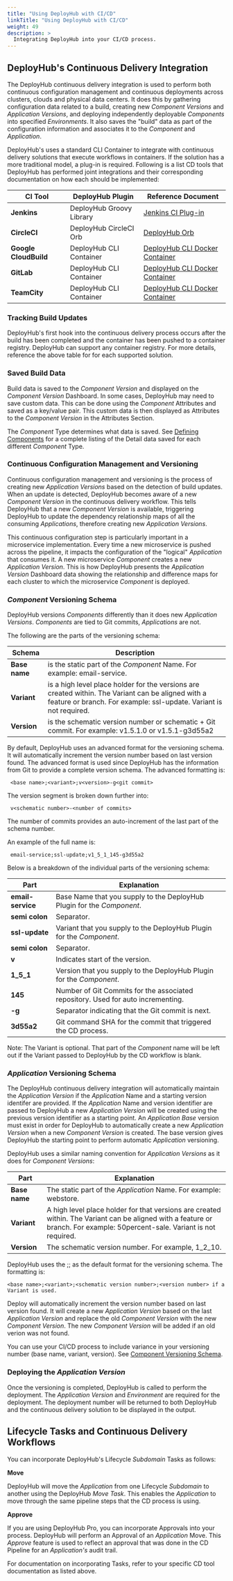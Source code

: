 ```yaml
---
title: "Using DeployHub with CI/CD"
linkTitle: "Using DeployHub with CI/CD"
weight: 49
description: >
  Integrating DeployHub into your CI/CD process.
---
```



## DeployHub's Continuous Delivery Integration

The DeployHub continuous delivery integration is used to perform both continuous configuration management and continuous deployments across clusters, clouds and physical data centers. It does this by gathering configuration data related to a build, creating new _Component Versions_ and _Application Versions_, and deploying independently deployable _Components_ into specified _Environments_. It also saves the "build" data as part of the configuration information and associates it to the _Component_ and _Application_. 

DeployHub's uses a standard CLI Container to integrate with continuous delivery solutions that execute workflows in containers. If the solution has a more traditional model, a plug-in is required. Following is a list CD tools that DeployHub has performed joint integrations and their corresponding documentation on how each should be implemented:

| CI Tool | DeployHub Plugin | Reference Document |
|---|---|---|
| **Jenkins** | DeployHub Groovy Library | [Jenkins CI Plug-in](https://github.com/jenkinsci/deployhub-plugin) |
| **CircleCI** | DeployHub CircleCI Orb | [DeployHub Orb](https://circleci.com/orbs/registry/orb/deployhub/deployhub-orb)|
| **Google CloudBuild** | DeployHub CLI Container | [DeployHub CLI Docker Container](https://github.com/ortelius/compupdate) |
| **GitLab** | DeployHub CLI Container | [DeployHub CLI Docker Container](https://github.com/ortelius/compupdate) |
| **TeamCity** | DeployHub CLI Container | [DeployHub CLI Docker Container](https://github.com/ortelius/compupdate) |


### Tracking Build Updates

DeployHub's first hook into the continuous delivery process occurs after the build has been completed and the container has been pushed to a container registry. DeployHub can support any container registry. For more details, reference the above table for for each supported solution. 

### Saved Build Data

Build data is saved to the _Component Version_ and displayed on the _Component Version_ Dashboard. In some cases, DeployHub may need to save custom data. This can be done using the _Component_ Attributes and saved as a key/value pair. This custom data is then displayed as Attributes to the _Component Version_ in the Attributes Section.  

The _Component_ Type determines what data is saved.  See [Defining Components](/userguide/publishing-components/2-define-components/) for a complete listing of the Detail data saved for each different _Component_ Type. 

### Continuous Configuration Management and Versioning

Continuous configuration management and versioning is the process of creating new _Application Versions_ based on the detection of build updates. When an update is detected, DeployHub becomes aware of a new _Component Version_ in the continuous delivery workflow. This tells DeployHub that a new _Component Version_ is available, triggering DeployHub to update the dependency relationship maps of all the consuming _Applications_, therefore creating new _Application Versions_.

This continuous configuration step is particularly important in a microservice implementation.  Every time a new microservice is pushed across the pipeline, it impacts the configuration of the "logical" _Application_ that consumes it.  A new microservice _Component_ creates a new _Application Version_.  This is how DeployHub presents the _Application Version_ Dashboard data showing the relationship and difference maps for each cluster to which the microservice _Component_ is deployed.  

### _Component_ Versioning Schema

DeployHub versions _Components_ differently than it does new _Application Versions_.  _Components_ are tied to Git commits, _Applications_ are not.  

The following are the parts of the versioning schema:

| Schema | Description|
|---|---|
|**Base name** | is the static part of the _Component_ Name.  For example: email-service.|
| **Variant** | is a high level place holder for the versions are created within. The Variant can be aligned with a feature or branch. For example: ssl-update.  Variant is not required.|
|**Version**| is the schematic version number or schematic + Git commit.  For example: v1.5.1.0 or v1.5.1-g3d55a2 |

By default, DeployHub uses an advanced format for the versioning schema. It will automatically increment the version number based on last version found. The advanced format is used since DeployHub has the information from Git to provide a complete version schema.  The advanced formatting is:
~~~
 <base name>;<variant>;v<version>-g<git commit>
~~~
 
The version segment is broken down further into:
 
 ~~~
  v<schematic number>-<number of commits>
~~~  

The number of commits provides an auto-increment of the last part of the schema number.  


An example of the full name is:

~~~
 email-service;ssl-update;v1_5_1_145-g3d55a2
~~~

Below is a breakdown of the individual parts of the versioning schema:

| Part | Explanation |
| ---  | --- |
| **email-service** | Base Name that you supply to the DeployHub Plugin for the _Component_. |
| **semi colon** | Separator. |
| **ssl-update** | Variant that you supply to the DeployHub Plugin for the _Component_. |
| **semi colon** | Separator. |
| **v** | Indicates start of the version. |
| **1_5_1**| Version that you supply to the DeployHub Plugin for the _Component_. |
| **145** | Number of Git Commits for the associated repository.  Used for auto incrementing. |
| **-g** | Separator indicating that the Git commit is next. |
| **3d55a2** | Git command SHA for the commit that triggered the CD process. |

Note: The Variant is optional.  That part of the _Component_ name will be left out if the Variant passed to DeployHub by the CD workflow is blank.

### _Application_ Versioning Schema

The DeployHub continuous delivery integration will automatically maintain the _Application Version_ if the _Application_ Name and a starting version identifer are provided. If the _Application_ Name and version identifier are passed to DeployHub a new _Application Version_ will be created using the previous version identifier as a starting point. An _Application Base_ version must exist in order for DeployHub to automatically create a new _Application Version_ when a new _Component Version_ is created. The base version gives DeployHub the starting point to perform automatic _Application_ versioning.

 DeployHub uses a similar naming convention for _Application Versions_ as it does for _Component Versions_:

| Part | Explanation |
| ---  | --- |
|**Base name**| The static part of the _Application_ Name.  For example: webstore.|
|**Variant** | A high level place holder for that versions are created within. The Variant can be aligned with a feature or branch. For example: 50percent-sale.  Variant is not required.|
|**Version**| The schematic version number. For example, 1_2_10.|

DeployHub uses the <base name>;<schematic version number>;<version number> as the default format for the versioning schema.   The formatting is:

~~~
<base name>;<variant>;<schematic version number>;<version number> if a Variant is used. 
~~~

Deploy will automatically increment the version number based on last version found. It will create a new _Application Version_ based on the last _Application Version_ and replace the old _Component Version_ with the new _Component Version_.  The new _Component Version_ will be added if an old verion was not found.

You can use your CI/CD process to include variance in your versioning number (base name, variant, version).  See [Component Versioning Schema](/userguide/integrations/ci-cd_integrations/#_component_-versioning-schema).

### Deploying the _Application Version_

Once the versioning is completed, DeployHub is called to perform the deployment. The _Application Version_ and _Environment_ are required for the deployment. The deployment number will be returned to both DeployHub and the continuous delivery solution to be displayed in the output.

## Lifecycle Tasks and Continuous Delivery Workflows

You can incorporate DeployHub's Lifecycle _Subdomain_ Tasks as follows:  

**Move**

DeployHub will move the _Application_ from one Lifecycle _Subdomain_ to another using the DeployHub _Move Task_.  This enables the _Application_ to move through the same pipeline steps that the CD process is using.

**Approve**

If you are using DeployHub Pro, you can incorporate Approvals into your process. DeployHub will perform an Approval of an _Application_ Move.  This _Approve_ feature is used to reflect an approval that was done in the CD Pipeline for an _Application's_ audit trail.  

For documentation on incorporating Tasks, refer to your specific CD tool documentation as listed above. 
